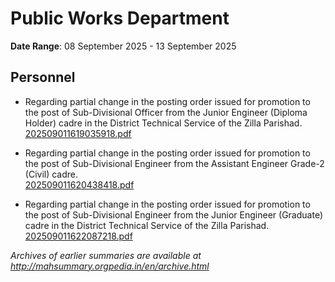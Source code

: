 # Public Works Department

**Date Range**: 08 September 2025 - 13 September 2025


## Personnel
- Regarding partial change in the posting order issued for promotion to the post of Sub-Divisional Officer from the Junior Engineer (Diploma Holder) cadre in the District Technical Service of the Zilla Parishad.\
  [202509011619035918.pdf](https://gr.maharashtra.gov.in/Site/Upload/Government%20Resolutions/English/202509011619035918.pdf)

- Regarding partial change in the posting order issued for promotion to the post of Sub-Divisional Engineer from the Assistant Engineer Grade-2 (Civil) cadre.\
  [202509011620438418.pdf](https://gr.maharashtra.gov.in/Site/Upload/Government%20Resolutions/English/202509011620438418.pdf)

- Regarding partial change in the posting order issued for promotion to the post of Sub-Divisional Engineer from the Junior Engineer (Graduate) cadre in the District Technical Service of the Zilla Parishad.\
  [202509011622087218.pdf](https://gr.maharashtra.gov.in/Site/Upload/Government%20Resolutions/English/202509011622087218.pdf)


*Archives of earlier summaries are available at http://mahsummary.orgpedia.in/en/archive.html*